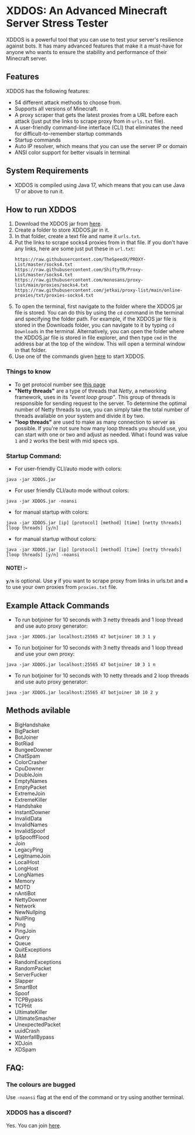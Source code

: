 # XDDOS: An Advanced Minecraft Server Stress Tester

<p>
  XDDOS is a powerful tool that you can use to test your server's resilience
  against bots. It has many advanced features that make it a must-have for
  anyone who wants to ensure the stability and performance of their Minecraft
  server.
</p>

## Features

XDDOS has the following features:

- 54 different attack methods to choose from.
- Supports all versions of Minecraft.
- A proxy scraper that gets the latest proxies from a URL before each attack (just put the links to scrape proxy from in `urls.txt` file).
- A user-friendly command-line interface (CLI) that eliminates the need for difficult-to-remember startup commands
- Startup commands
- Auto IP resolver, which means that you can use the server IP or domain
- ANSI color support for better visuals in terminal

## System Requirements

- XDDOS is compiled using Java 17, which means that you can use Java 17 or above to run it.

## How to run XDDOS

1. Download the XDDOS jar from [here](https://github.com/AnAverageBeing/XDDOS/raw/master/XDDOS.jar).
2. Create a folder to store XDDOS.jar in it.
3. In that folder, create a text file and name it `urls.txt`.
4. Put the links to scrape socks4 proxies from in that file. If you don't have any links, here are some just put these in `url.txt`:
   ```
   https://raw.githubusercontent.com/TheSpeedX/PROXY-List/master/socks4.txt
   https://raw.githubusercontent.com/ShiftyTR/Proxy-List/master/socks4.txt
   https://raw.githubusercontent.com/monosans/proxy-list/main/proxies/socks4.txt
   https://raw.githubusercontent.com/jetkai/proxy-list/main/online-proxies/txt/proxies-socks4.txt
   ```
5. To open the terminal, first navigate to the folder where the XDDOS jar file is stored. You can do this by using the `cd` command in the terminal and specifying the folder path. For example, if the XDDOS jar file is stored in the Downloads folder, you can navigate to it by typing `cd Downloads` in the terminal. Alternatively, you can open the folder where the XDDOS.jar file is stored in file explorer, and then type `cmd` in the address bar at the top of the window. This will open a terminal window in that folder.
6. Use one of the commands given [here](https://github.com/AnAverageBeing/XDDOS#startup-command) to start XDDOS.

### Things to know

- To get protocol number see [this page](https://wiki.vg/Protocol_version_numbers)
- **"Netty threads"** are a type of threads that *Netty*, a networking framework, uses in its *"event loop group"*. This group of threads is responsible for sending request to the server. To determine the optimal number of Netty threads to use, you can simply take the total number of threads available on your system and divide it by two.
- **"loop threads"** are used to make as many connection to server as possible. If you're not sure how many loop threads you should use, you can start with one or two and adjust as needed. What i found was value `1` and `2` works the best with mid specs vps.

### Startup Command:

- For user-friendly CLI/auto mode with colors:

```
java -jar XDDOS.jar
```

- For user friendly CLI/auto mode without colors:

```
java -jar XDDOS.jar -noansi
```

- for manual startup with colors:

```
java -jar XDDOS.jar [ip] [protocol] [method] [time] [netty threads] [loop threads] [y/n]
```

- for manual startup without colors:

```
java -jar XDDOS.jar [ip] [protocol] [method] [time] [netty threads] [loop threads] [y/n] -noansi
```

#### NOTE! :-

**`y/n`** is optional. Use **`y`** if you want to scrape proxy from links in urls.txt and **`n`** to use your own proxies from `proxies.txt` file.

## Example Attack Commands

- To run botjoiner for 10 seconds with 3 netty threads and 1 loop thread and use auto proxy generator:

```
java -jar XDDOS.jar localhost:25565 47 botjoiner 10 3 1 y
```

- To run botjoiner for 10 seconds with 3 netty threads and 1 loop thread and use your own proxy:

```
java -jar XDDOS.jar localhost:25565 47 botjoiner 10 3 1 n
```

- To run botjoiner for 10 seconds with 10 netty threads and 2 loop threads and use auto proxy generator:

```
java -jar XDDOS.jar localhost:25565 47 botjoiner 10 10 2 y
```

## Methods avilable

- BigHandshake
- BigPacket
- BotJoiner
- BotRiad
- BungeeDowner
- ChatSpam
- ColorCrasher
- CpuDowner
- DoubleJoin
- EmptyNames
- EmptyPacket
- ExtremeJoin
- ExtremeKiller
- Handshake
- InstantDowner
- InvalidData
- InvalidNames
- InvalidSpoof
- IpSpooffFlood
- Join
- LegacyPing
- LegitnameJoin
- LocalHost
- LongHost
- LongNames
- Memory
- MOTD
- nAntiBot
- NettyDowner
- Network
- NewNullping
- NullPing
- Ping
- PingJoin
- Query
- Queue
- QuitExceptions
- RAM
- RandomExceptions
- RandomPacket
- ServerFucker
- Slapper
- SmartBot
- Spoof
- TCPBypass
- TCPHit
- UltimateKiller
- UltimateSmasher
- UnexpectedPacket
- uuidCrash
- WaterfallBypass
- XDJoin
- XDSpam

## FAQ:

### The colours are bugged

Use `-noansi` flag at the end of the command or try using another terminal.

### XDDOS has a discord?

Yes. You can join [here](https://dsc.gg/TEAMXD).
